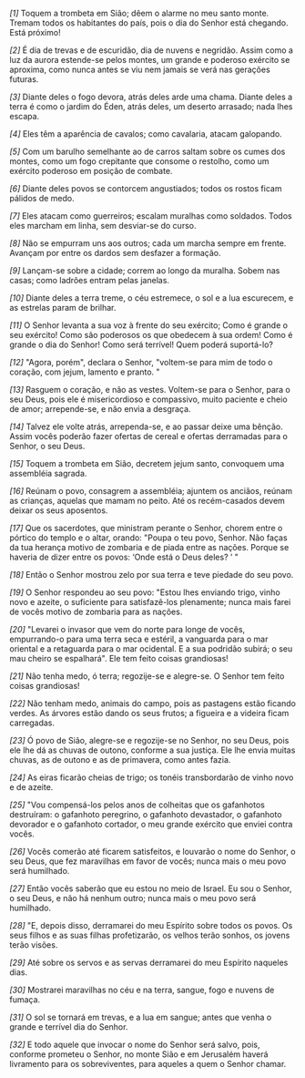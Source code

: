 *[1]* Toquem a trombeta em Sião; dêem o alarme no meu santo monte. Tremam todos os habitantes do país, pois o dia do Senhor está chegando. Está próximo!

*[2]* É dia de trevas e de escuridão, dia de nuvens e negridão. Assim como a luz da aurora estende-se pelos montes, um grande e poderoso exército se aproxima, como nunca antes se viu nem jamais se verá nas gerações futuras.

*[3]* Diante deles o fogo devora, atrás deles arde uma chama. Diante deles a terra é como o jardim do Éden, atrás deles, um deserto arrasado; nada lhes escapa.

*[4]* Eles têm a aparência de cavalos; como cavalaria, atacam galopando.

*[5]* Com um barulho semelhante ao de carros saltam sobre os cumes dos montes, como um fogo crepitante que consome o restolho, como um exército poderoso em posição de combate.

*[6]* Diante deles povos se contorcem angustiados; todos os rostos ficam pálidos de medo.

*[7]* Eles atacam como guerreiros; escalam muralhas como soldados. Todos eles marcham em linha, sem desviar-se do curso.

*[8]* Não se empurram uns aos outros; cada um marcha sempre em frente. Avançam por entre os dardos sem desfazer a formação.

*[9]* Lançam-se sobre a cidade; correm ao longo da muralha. Sobem nas casas; como ladrões entram pelas janelas.

*[10]* Diante deles a terra treme, o céu estremece, o sol e a lua escurecem, e as estrelas param de brilhar.

*[11]* O Senhor levanta a sua voz à frente do seu exército; Como é grande o seu exército! Como são poderosos os que obedecem à sua ordem! Como é grande o dia do Senhor! Como será terrível! Quem poderá suportá-lo?

*[12]* "Agora, porém", declara o Senhor, "voltem-se para mim de todo o coração, com jejum, lamento e pranto. "

*[13]* Rasguem o coração, e não as vestes. Voltem-se para o Senhor, para o seu Deus, pois ele é misericordioso e compassivo, muito paciente e cheio de amor; arrepende-se, e não envia a desgraça.

*[14]* Talvez ele volte atrás, arrependa-se, e ao passar deixe uma bênção. Assim vocês poderão fazer ofertas de cereal e ofertas derramadas para o Senhor, o seu Deus.

*[15]* Toquem a trombeta em Sião, decretem jejum santo, convoquem uma assembléia sagrada.

*[16]* Reúnam o povo, consagrem a assembléia; ajuntem os anciãos, reúnam as crianças, aquelas que mamam no peito. Até os recém-casados devem deixar os seus aposentos.

*[17]* Que os sacerdotes, que ministram perante o Senhor, chorem entre o pórtico do templo e o altar, orando: "Poupa o teu povo, Senhor. Não faças da tua herança motivo de zombaria e de piada entre as nações. Porque se haveria de dizer entre os povos: ‘Onde está o Deus deles? ’ "

*[18]* Então o Senhor mostrou zelo por sua terra e teve piedade do seu povo.

*[19]* O Senhor respondeu ao seu povo: "Estou lhes enviando trigo, vinho novo e azeite, o suficiente para satisfazê-los plenamente; nunca mais farei de vocês motivo de zombaria para as nações.

*[20]* "Levarei o invasor que vem do norte para longe de vocês, empurrando-o para uma terra seca e estéril, a vanguarda para o mar oriental e a retaguarda para o mar ocidental. E a sua podridão subirá; o seu mau cheiro se espalhará". Ele tem feito coisas grandiosas!

*[21]* Não tenha medo, ó terra; regozije-se e alegre-se. O Senhor tem feito coisas grandiosas!

*[22]* Não tenham medo, animais do campo, pois as pastagens estão ficando verdes. As árvores estão dando os seus frutos; a figueira e a videira ficam carregadas.

*[23]* Ó povo de Sião, alegre-se e regozije-se no Senhor, no seu Deus, pois ele lhe dá as chuvas de outono, conforme a sua justiça. Ele lhe envia muitas chuvas, as de outono e as de primavera, como antes fazia.

*[24]* As eiras ficarão cheias de trigo; os tonéis transbordarão de vinho novo e de azeite.

*[25]* "Vou compensá-los pelos anos de colheitas que os gafanhotos destruíram: o gafanhoto peregrino, o gafanhoto devastador, o gafanhoto devorador e o gafanhoto cortador, o meu grande exército que enviei contra vocês.

*[26]* Vocês comerão até ficarem satisfeitos, e louvarão o nome do Senhor, o seu Deus, que fez maravilhas em favor de vocês; nunca mais o meu povo será humilhado.

*[27]* Então vocês saberão que eu estou no meio de Israel. Eu sou o Senhor, o seu Deus, e não há nenhum outro; nunca mais o meu povo será humilhado.

*[28]* "E, depois disso, derramarei do meu Espírito sobre todos os povos. Os seus filhos e as suas filhas profetizarão, os velhos terão sonhos, os jovens terão visões.

*[29]* Até sobre os servos e as servas derramarei do meu Espírito naqueles dias.

*[30]* Mostrarei maravilhas no céu e na terra, sangue, fogo e nuvens de fumaça.

*[31]* O sol se tornará em trevas, e a lua em sangue; antes que venha o grande e terrível dia do Senhor.

*[32]* E todo aquele que invocar o nome do Senhor será salvo, pois, conforme prometeu o Senhor, no monte Sião e em Jerusalém haverá livramento para os sobreviventes, para aqueles a quem o Senhor chamar.


